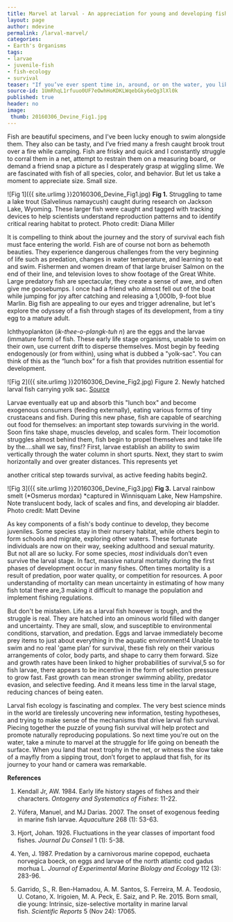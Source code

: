 ```yaml
---
title: Marvel at larval - An appreciation for young and developing fish
layout: page
author: mdevine
permalink: /larval-marvel/
categories:
- Earth's Organisms
tags:
- larvae
- juvenile-fish
- fish-ecology
- survival
teaser: "If you’ve ever spent time in, around, or on the water, you likely appreciate its beauty, recognize its mysterious nature, and respect the importance as a resource. Maybe you enjoy SCUBA diving in vibrant reef habitat, snorkeling in a river, fishing from a rock jetty, or just turning over rocks in a stream. If so, then you’ve inevitably witnessed one of water’s most magical creatures: fish!"
source-id: 1UmRhqL1rfuuo0UF7eOwhHoKDKLWqebGky6eQg3lXl0k
published: true
header: no
image:
 thumb: 20160306_Devine_Fig1.jpg
---
```


Fish are beautiful specimens, and I've been lucky enough to swim alongside them. They also can be tasty, and I’ve fried many a fresh caught brook trout over a fire while camping. Fish are frisky and quick and I constantly struggle to corral them in a net, attempt to restrain them on a measuring board, or demand a friend snap a picture as I desperately grasp at wiggling slime. We are fascinated with fish of all species, color, and behavior. But let us take a moment to appreciate size. Small size. 

![Fig 1]({{ site.urlimg }}20160306_Devine_Fig1.jpg)
**Fig 1.** Struggling to tame a lake trout (Salvelinus namaycush) caught during research on Jackson Lake, Wyoming. These larger fish were caught and tagged with tracking devices to help scientists understand reproduction patterns and to identify critical rearing habitat to protect. Photo credit: Diana Miller

It is compelling to think about the journey and the story of survival each fish must face entering the world. Fish are of course not born as behemoth beauties. They experience dangerous challenges from the very beginning of life such as predation, changes in water temperature, and learning to eat and swim.  Fishermen and women dream of that large bruiser Salmon on the end of their line, and television loves to show footage of the Great White. Large predatory fish are spectacular, they create a sense of awe, and often give me goosebumps. I once had a friend who almost fell out of the boat while jumping for joy after catching and releasing a 1,000lb, 9-foot blue Marlin. Big fish are appealing to our eyes and trigger adrenaline, but let's explore the odyssey of a fish through stages of its development, from a tiny egg to a mature adult.

Ichthyoplankton (*ik-thee-o-plangk-tuh n*) are the eggs and the larvae (immature form) of fish. These early life stage organisms, unable to swim on their own, use current drift to disperse themselves. Most begin by feeding endogenously (or from within), using what is dubbed a "yolk-sac". You can think of this as the “lunch box” for a fish that provides nutrition essential for development. 

![Fig 2]({{ site.urlimg }}20160306_Devine_Fig2.jpg)
Figure 2. Newly hatched larval fish carrying yolk sac. [Source](http://www.magnetictimes.com/index.php?a=68&pic=998)

Larvae eventually eat up and absorb this "lunch box" and become exogenous consumers (feeding externally), eating various forms of tiny crustaceans and fish. During this new phase, fish are capable of searching out food for themselves: an important step towards surviving in the world. Soon fins take shape, muscles develop, and scales form. Their locomotion struggles almost behind them, fish begin to propel themselves and take life by the….shall we say, fins!?  First, larvae establish an ability to swim vertically through the water column in short spurts. Next, they start to swim horizontally and over greater distances. This represents yet 

another critical step towards survival, as active feeding habits begin2. 

![Fig 3]({{ site.urlimg }}20160306_Devine_Fig3.jpg)
**Fig 3.** Larval rainbow smelt (*Osmerus mordax) *captured in Winnisquam Lake, New Hampshire. Note translucent body, lack of scales and fins, and developing air bladder. Photo credit: Matt Devine

As key components of a fish's body continue to develop, they become juveniles. Some species stay in their nursery habitat, while others begin to form schools and migrate, exploring other waters. These fortunate individuals are now on their way, seeking adulthood and sexual maturity. But not all are so lucky. For some species, *most* individuals don’t even survive the larval stage. In fact, massive natural mortality during the first phases of development occur in many fishes. Often times mortality is a result of predation, poor water quality, or competition for resources. A poor understanding of mortality can mean uncertainty in estimating of how many fish total there are,3 making it difficult to manage the population and implement fishing regulations.

But don't be mistaken. Life as a larval fish however is tough, and the struggle is real. They are hatched into an ominous world filled with danger and uncertainty. They are small, slow, and susceptible to environmental conditions, starvation, and predation. Eggs and larvae immediately become prey items to just about everything in the aquatic environment!4 Unable to swim and no real 'game plan’ for survival, these fish rely on their various arrangements of color, body parts, and shape to carry them forward. Size and growth rates have been linked to higher probabilities of survival,5 so for fish larvae, there appears to be incentive in the form of selection pressure to grow fast. Fast growth can mean stronger swimming ability, predator evasion, and selective feeding. And it means less time in the larval stage, reducing chances of being eaten.  

Larval fish ecology is fascinating and complex. The very best science minds in the world are tirelessly uncovering new information, testing hypotheses, and trying to make sense of the mechanisms that drive larval fish survival. Piecing together the puzzle of young fish survival will help protect and promote naturally reproducing populations. So next time you're out on the water, take a minute to marvel at the struggle for life going on beneath the surface. When you land that next trophy in the net, or witness the slow take of a mayfly from a sipping trout, don’t forget to applaud that fish, for its journey to your hand or camera was remarkable.    

**References**

1. Kendall Jr, AW. 1984. Early life history stages of fishes and their characters. *Ontogeny and Systematics of Fishes*: 11-22.

2. Yúfera, Manuel, and MJ Darias. 2007. The onset of exogenous feeding in marine fish larvae. *Aquaculture* 268 (1): 53-63.

3. Hjort, Johan. 1926. Fluctuations in the year classes of important food fishes. *Journal Du Conseil* 1 (1): 5-38.

4. Yen, J. 1987. Predation by a carnivorous marine copepod, euchaeta norvegica boeck, on eggs and larvae of the north atlantic cod gadus morhua L. *Journal of Experimental Marine Biology and Ecology* 112 (3): 283-96.

5. Garrido, S., R. Ben-Hamadou, A. M. Santos, S. Ferreira, M. A. Teodosio, U. Cotano, X. Irigoien, M. A. Peck, E. Saiz, and P. Re. 2015. Born small, die young: Intrinsic, size-selective mortality in marine larval fish. *Scientific Reports* 5 (Nov 24): 17065.
